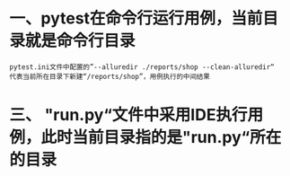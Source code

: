 # 一、pytest在命令行运行用例，当前目录就是命令行目录
    pytest.ini文件中配置的”--alluredir ./reports/shop --clean-alluredir“
    代表当前所在目录下新建“/reports/shop”，用例执行的中间结果
# 三、 "run.py“文件中采用IDE执行用例，此时当前目录指的是"run.py“所在的目录